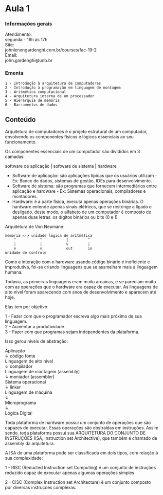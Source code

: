 # Aula 1

### Informações gerais

<p>
Atendimento: <br />
segunda - 16h às 17h <br />
Site: <br />
johnlenongardenghi.com.br/courses/fac-19-2 <br />
Email:<br />
john.gardenghi@unb.br
</p>

### Ementa

    1 - Introdução à arquitetura de computadores
    2 - Introdução à programação em linguagem de montagem
    3 - Aritmética computacional 
    4 - Arquitetura interna de um processador 
    5 - Hierarquia de memória 
    6 - Barramentos de dados

## Conteúdo

Arquitetura de computadores é o projeto estrutural de um computador, envolvendo os componentes físicos e lógicos essenciais ao seu funcionamento.

Os componentes essenciais de um computador são divididos em 3 camadas:

software de aplicação | software de sistema | hardware

- Software de aplicação: são aplicações típicas que os usuários utilizam - Ex: Banco de dados, sistemas de gestão, IDEs para desenvolvimento.
- Software de sistema: são programas que fornecem intermediários entre aplicação e hardware - Ex: Sistemas operacionais, compiladores e montadores.
- Hardware: é a parte física, executa apenas operações binárias. O hardware entende apenas sinais elétricos, que se restringe a ligado e desligado. deste modo, o alfabeto de um computador é composto de apenas duas letras: os dígitos binários ou bits (0 e 1)

Arquitetura de Von Neumann:


    memória <-> unidade lógica de aritmética
        ^           ^           |         ^
        |           |           v         |
        v           v           out       in
    unidade de controle  

Como a interação com o hardware usando código binário é ineficiente e improdutiva, foi-se criando linguagens que se assmelham mais à linguagem humana.

Todavia, as primeiras linguagens eram muito arcaicas, e se pareciam muito com as operações que o hardware era capaz de executar. As linguagens de alto nivel foram aparecendo com anos de desenvolvimento e aparecem até hoje.

Elas tem por objetivo:

<p>
1 - Fazer com que o programador escreva algo mais próximo de sua linguagem.<br />
2 - Aumentar a produtividade. <br />
3 - Fazer com que programas sejam independentes da plataforma.
</p> 

Isso gerou níveis de abstração:

<p>
Aplicação <br />
↓ código fonte <br />
Linguagem de alto nivel <br />
↓ compilador <br />
Linguagem de montagem (assembly)<br />
↓ montador (assembler)<br />
Sistema operacional <br />
↓ linker <br />
Linguagem de máquina <br />
↓ <br />
Microprograma <br />
↓ <br />
Lógica Digital <br />
</p>

Toda plataforma de hardware possui um conjunto de operações que são capazes de executar. Essas operações são obstraídas em instruções. Assim sendo, toda plataforma possui sua ARQUITETURA DO CONJUNTO DE INSTRUÇÕES (ISA, Instruction set Architective), que também é chamado de assembly da arquitetura.

A ISA de uma plataforma pode ser classificada em dois tipos, com relação à sua complexidade:

1 - RISC (Reducted Instruction set Computing) é um conjunto de instruções reduzido capaz de executar apenas algumas operações simples

2 - CISC (Complex Instruction set Architecture) é um conjunto composto por diversas instruções complexas.